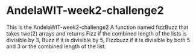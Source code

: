 # AndelaWIT-week2-challenge2
This is the AndelaWIT-week2-challenge2
A function named fizzBuzz that takes two(2) arrays and returns Fizz if the
combined length of the lists is divisible by 3, Buzz if it is divisible by 5, Fizzbuzz if it
is divisible by both 5 and 3 or the combined length of the list.
